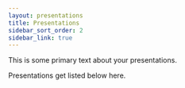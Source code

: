 ```yaml
---
layout: presentations
title: Presentations
sidebar_sort_order: 2
sidebar_link: true
---
```



This is some primary text about your presentations.

Presentations get listed below here.
